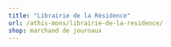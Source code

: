 ```yaml
---
title: "Librairie de la Résidence"
url: /athis-mons/librairie-de-la-residence/
shop: marchand de journaux
---
```

